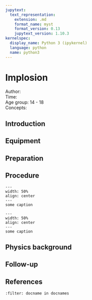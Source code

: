 ```yaml
---
jupytext:
  text_representation:
    extension: .md
    format_name: myst
    format_version: 0.13
    jupytext_version: 1.10.3
kernelspec:
  display_name: Python 3 (ipykernel)
  language: python
  name: python3
---
```


# Implosion


Author:     \
Time:	  	\
Age group:	14 - 18\
Concepts:	

## Introduction

## Equipment

## Preparation

## Procedure

```{figure} demo98_figure1.JPG
---
width: 50%
align: center
---
some caption
```

```{figure} demo98_figure2.JPG
---
width: 50%
align: center
---
some caption
```

## Physics background

## Follow-up

## References
```{bibliography}
:filter: docname in docnames
```